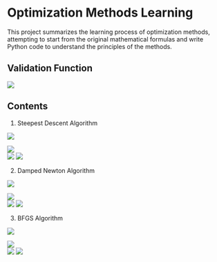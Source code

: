 # Optimization Methods Learning
This project summarizes the learning process of optimization methods, attempting to start from the original mathematical formulas and write Python code to understand the principles of the methods.

## Validation Function

![](resources\func.png)

## Contents

1. Steepest Descent Algorithm

![](resources\最速下降算法.png)

![](resources\1-1.png)  
![](resources\1-2.png)
![](resources\1-3.png)

2. Damped Newton Algorithm

![](resources\最速下降算法.png)

![](resources\2-1.png)  
![](resources\2-2.png)
![](resources\2-3.png)

3. BFGS Algorithm

![](resources\阻尼牛顿法.png)

![](resources\3-1.png)  
![](resources\3-2.png)
![](resources\3-3.png)